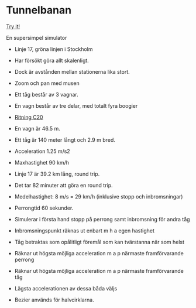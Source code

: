 # Tunnelbanan

[Try it!](https://christernilsson.github.io/Lab/2017/075-simulator-Linje17/index.html)

En supersimpel simulator

* Linje 17, gröna linjen i Stockholm
* Har försökt göra allt skalenligt.
* Dock är avstånden mellan stationerna lika stort.
* Zoom och pan med musen

* Ett tåg består av 3 vagnar.
* En vagn består av tre delar, med totalt fyra boogier
* [Ritning C20](https://melkerlarsson.files.wordpress.com/2015/07/c20-ritning.jpg)
* En vagn är 46.5 m.
* Ett tåg är 140 meter långt och 2.9 m bred.
* Acceleration 1.25 m/s2
* Maxhastighet 90 km/h
* Linje 17 är 39.2 km lång, round trip.
* Det tar 82 minuter att göra en round trip.
* Medelhastighet: 8 m/s = 29 km/h (inklusive stopp och inbromsningar)
* Perrongtid 60 sekunder.

* Simulerar i första hand stopp på perrong samt inbromsning för andra tåg
* Inbromsningspunkt räknas ut enbart m h a egen hastighet
* Tåg betraktas som opålitligt föremål som kan tvärstanna när som helst
* Räknar ut högsta möjliga acceleration m a p närmaste framförvarande perrong
* Räknar ut högsta möjliga acceleration m a p närmaste framförvarande tåg
* Lägsta accelerationen av dessa båda väljs
* Bezier används för halvcirklarna.
